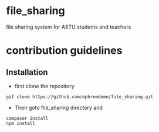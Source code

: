 # file_sharing
file sharing system for ASTU students and teachers

# contribution guidelines
## Installation
* first clone the repository
```text
git clone https://github.com/ephremdeme/file_sharing.git
```
* Then goto file_sharing directory and 
```text
composer install
npm install
```